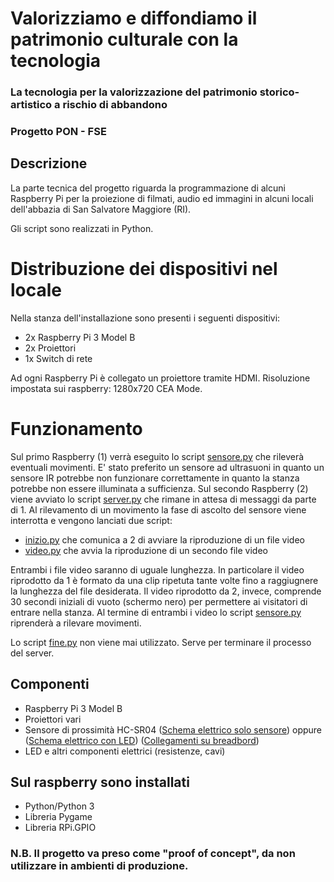 # Valorizziamo e diffondiamo il patrimonio culturale con la tecnologia
### La tecnologia per la valorizzazione del patrimonio storico-artistico a rischio di abbandono
### Progetto PON - FSE

## Descrizione
La parte tecnica del progetto riguarda la programmazione di alcuni Raspberry Pi per la proiezione di filmati, audio ed immagini in alcuni locali dell'abbazia di San Salvatore Maggiore (RI).

Gli script sono realizzati in Python.

# Distribuzione dei dispositivi nel locale
Nella stanza dell'installazione sono presenti i seguenti dispositivi:
* 2x Raspberry Pi 3 Model B
* 2x Proiettori 
* 1x Switch di rete

Ad ogni Raspberry Pi è collegato un proiettore tramite HDMI. Risoluzione impostata sui raspberry: 1280x720 CEA Mode.

# Funzionamento
Sul primo Raspberry (1) verrà eseguito lo script [sensore.py](Sensore/sensore.py) che rileverà eventuali movimenti. E' stato preferito un sensore ad ultrasuoni in quanto un sensore IR potrebbe non funzionare correttamente in quanto la stanza potrebbe non essere illuminata a sufficienza. Sul secondo Raspberry (2) viene avviato lo script [server.py](ClientServer/server.py) che rimane in attesa di messaggi da parte di 1.
Al rilevamento di un movimento la fase di ascolto del sensore viene interrotta e vengono lanciati due script:
* [inizio.py](ClientServer/inizio.py) che comunica a 2 di avviare la riproduzione di un file video
* [video.py](Riproduzione/video.py) che avvia la riproduzione di un secondo file video

Entrambi i file video saranno di uguale lunghezza. In particolare il video riprodotto da 1 è formato da una clip ripetuta tante volte fino a raggiugnere la lunghezza del file desiderata. Il video riprodotto da 2, invece, comprende 30 secondi iniziali di vuoto (schermo nero) per permettere ai visitatori di entrare nella stanza. 
Al termine di entrambi i video lo script [sensore.py](Sensore/sensore.py) riprenderà a rilevare movimenti.

Lo script [fine.py](ClientServer/fine.py) non viene mai utilizzato. Serve per terminare il processo del server.

## Componenti
* Raspberry Pi 3 Model B
* Proiettori vari
* Sensore di prossimità HC-SR04 ([Schema elettrico solo sensore](https://cdn.pimylifeup.com/wp-content/uploads/2018/03/Distance-Sensor-Fritz.png)) oppure ([Schema elettrico con LED](https://raw.githubusercontent.com/StoKatze/PON-SanSalvatore/master/img/schemaled.png)) ([Collegamenti su breadbord](https://raw.githubusercontent.com/StoKatze/PON-SanSalvatore/master/img/schemaelettricoled.jpg))
* LED e altri componenti elettrici (resistenze, cavi)

## Sul raspberry sono installati
* Python/Python 3
* Libreria Pygame
* Libreria RPi.GPIO

### N.B. Il progetto va preso come "proof of concept", da non utilizzare in ambienti di produzione.


